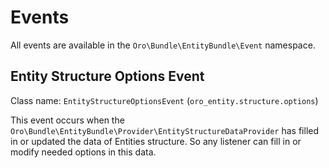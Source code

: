 <a id="dev-entities-events"></a>

# Events

All events are available in the `Oro\Bundle\EntityBundle\Event` namespace.

## Entity Structure Options Event

Class name: `EntityStructureOptionsEvent` (`oro_entity.structure.options`)

This event occurs when
the `Oro\Bundle\EntityBundle\Provider\EntityStructureDataProvider` has filled in or updated the data of Entities
structure. So any listener can fill in or modify needed options in this data.
